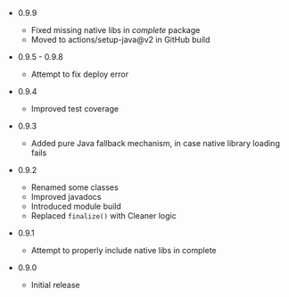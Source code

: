 - 0.9.9
  - Fixed missing native libs in *complete* package
  - Moved to actions/setup-java@v2 in GitHub build


- 0.9.5 - 0.9.8
  - Attempt to fix deploy error


- 0.9.4
  - Improved test coverage

 
- 0.9.3
  - Added pure Java fallback mechanism, in case native library loading fails 


- 0.9.2 
  - Renamed some classes
  - Improved javadocs
  - Introduced module build
  - Replaced `finalize()` with Cleaner logic


- 0.9.1
  - Attempt to properly include native libs in complete     


- 0.9.0
  - Initial release 